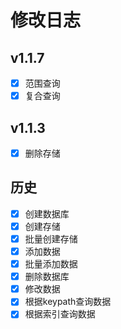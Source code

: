 
# 修改日志

## v1.1.7
- [x] 范围查询
- [x] 复合查询

## v1.1.3
- [x] 删除存储

## 历史
- [x] 创建数据库
- [x] 创建存储
- [x] 批量创建存储
- [x] 添加数据
- [x] 批量添加数据
- [x] 删除数据库
- [x] 修改数据
- [x] 根据keypath查询数据
- [x] 根据索引查询数据
